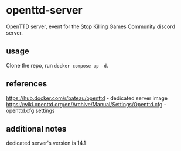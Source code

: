 # openttd-server
OpenTTD server, event for the Stop Killing Games Community discord server.

## usage
Clone the repo, run `docker compose up -d`.

## references
https://hub.docker.com/r/bateau/openttd - dedicated server image
https://wiki.openttd.org/en/Archive/Manual/Settings/Openttd.cfg - openttd.cfg settings

## additional notes
dedicated server's version is 14.1
